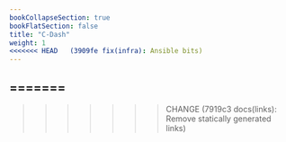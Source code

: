 ```yaml
---
bookCollapseSection: true
bookFlatSection: false
title: "C-Dash"
weight: 1
<<<<<<< HEAD   (3909fe fix(infra): Ansible bits)
---
```

=======
---
>>>>>>> CHANGE (7919c3 docs(links): Remove statically generated links)
